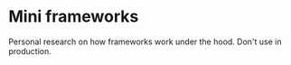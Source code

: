 # Mini frameworks

Personal research on how frameworks work under the hood. Don't use in production.
